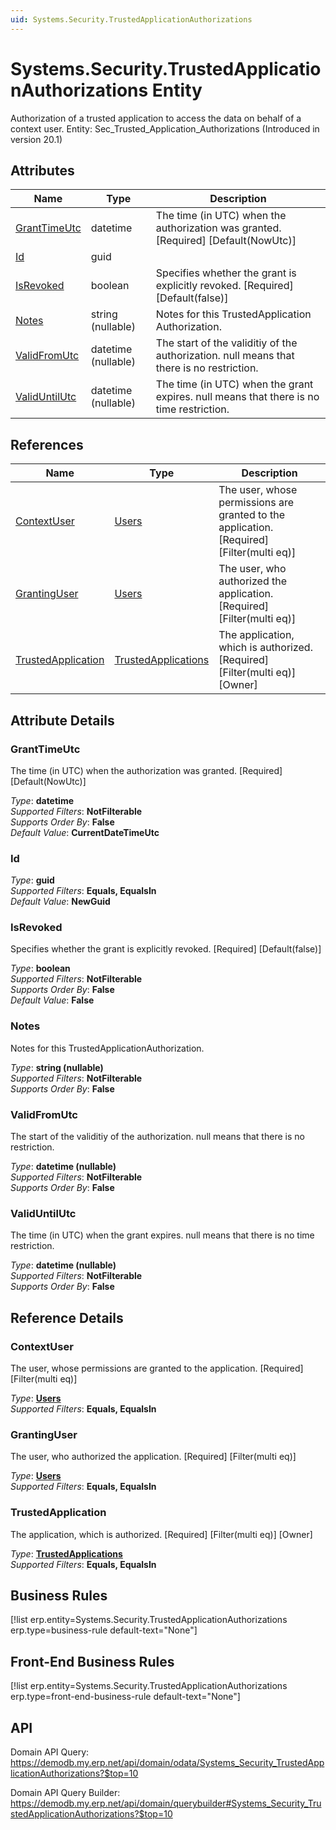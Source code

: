 ```yaml
---
uid: Systems.Security.TrustedApplicationAuthorizations
---
```

# Systems.Security.TrustedApplicationAuthorizations Entity

Authorization of a trusted application to access the data on behalf of a context user. Entity: Sec_Trusted_Application_Authorizations (Introduced in version 20.1)

## Attributes

| Name | Type | Description |
| ---- | ---- | --- |
| [GrantTimeUtc](Systems.Security.TrustedApplicationAuthorizations.md#granttimeutc) | datetime | The time (in UTC) when the authorization was granted. [Required] [Default(NowUtc)] 
| [Id](Systems.Security.TrustedApplicationAuthorizations.md#id) | guid |  
| [IsRevoked](Systems.Security.TrustedApplicationAuthorizations.md#isrevoked) | boolean | Specifies whether the grant is explicitly revoked. [Required] [Default(false)] 
| [Notes](Systems.Security.TrustedApplicationAuthorizations.md#notes) | string (nullable) | Notes for this TrustedApplication<br />Authorization. 
| [ValidFromUtc](Systems.Security.TrustedApplicationAuthorizations.md#validfromutc) | datetime (nullable) | The start of the validitiy of the authorization. null means that there is no restriction. 
| [ValidUntilUtc](Systems.Security.TrustedApplicationAuthorizations.md#validuntilutc) | datetime (nullable) | The time (in UTC) when the grant expires. null means that there is no time restriction. 

## References

| Name | Type | Description |
| ---- | ---- | --- |
| [ContextUser](Systems.Security.TrustedApplicationAuthorizations.md#contextuser) | [Users](Systems.Security.Users.md) | The user, whose permissions are granted to the application. [Required] [Filter(multi eq)] |
| [GrantingUser](Systems.Security.TrustedApplicationAuthorizations.md#grantinguser) | [Users](Systems.Security.Users.md) | The user, who authorized the application. [Required] [Filter(multi eq)] |
| [TrustedApplication](Systems.Security.TrustedApplicationAuthorizations.md#trustedapplication) | [TrustedApplications](Systems.Security.TrustedApplications.md) | The application, which is authorized. [Required] [Filter(multi eq)] [Owner] |


## Attribute Details

### GrantTimeUtc

The time (in UTC) when the authorization was granted. [Required] [Default(NowUtc)]

_Type_: **datetime**  
_Supported Filters_: **NotFilterable**  
_Supports Order By_: **False**  
_Default Value_: **CurrentDateTimeUtc**  

### Id

_Type_: **guid**  
_Supported Filters_: **Equals, EqualsIn**  
_Default Value_: **NewGuid**  

### IsRevoked

Specifies whether the grant is explicitly revoked. [Required] [Default(false)]

_Type_: **boolean**  
_Supported Filters_: **NotFilterable**  
_Supports Order By_: **False**  
_Default Value_: **False**  

### Notes

Notes for this TrustedApplicationAuthorization.

_Type_: **string (nullable)**  
_Supported Filters_: **NotFilterable**  
_Supports Order By_: **False**  

### ValidFromUtc

The start of the validitiy of the authorization. null means that there is no restriction.

_Type_: **datetime (nullable)**  
_Supported Filters_: **NotFilterable**  
_Supports Order By_: **False**  

### ValidUntilUtc

The time (in UTC) when the grant expires. null means that there is no time restriction.

_Type_: **datetime (nullable)**  
_Supported Filters_: **NotFilterable**  
_Supports Order By_: **False**  


## Reference Details

### ContextUser

The user, whose permissions are granted to the application. [Required] [Filter(multi eq)]

_Type_: **[Users](Systems.Security.Users.md)**  
_Supported Filters_: **Equals, EqualsIn**  

### GrantingUser

The user, who authorized the application. [Required] [Filter(multi eq)]

_Type_: **[Users](Systems.Security.Users.md)**  
_Supported Filters_: **Equals, EqualsIn**  

### TrustedApplication

The application, which is authorized. [Required] [Filter(multi eq)] [Owner]

_Type_: **[TrustedApplications](Systems.Security.TrustedApplications.md)**  
_Supported Filters_: **Equals, EqualsIn**  



## Business Rules

[!list erp.entity=Systems.Security.TrustedApplicationAuthorizations erp.type=business-rule default-text="None"]

## Front-End Business Rules

[!list erp.entity=Systems.Security.TrustedApplicationAuthorizations erp.type=front-end-business-rule default-text="None"]

## API

Domain API Query:
<https://demodb.my.erp.net/api/domain/odata/Systems_Security_TrustedApplicationAuthorizations?$top=10>

Domain API Query Builder:
<https://demodb.my.erp.net/api/domain/querybuilder#Systems_Security_TrustedApplicationAuthorizations?$top=10>

